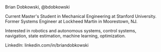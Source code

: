 Brian Dobkowski, @bdobkowski

Current Master's Student in Mechanical Engineering at Stanford University.
Former Systems Engineer at Lockheed Martin in Moorestown, NJ.

Interested in robotics and autonomous systems, control systems, navigation, state estimation, machine learning, optimization.

LinkedIn: linkedin.com/in/briandobkowski
